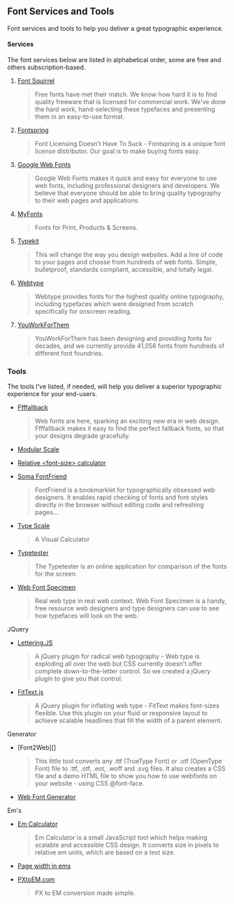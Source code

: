 ## Font Services and Tools

Font services and tools to help you deliver a great typographic experience.

#### Services

The font services below are listed in alphabetical order, some are free and others subscription-based.

1. [Font Squirrel][]

   > Free fonts have met their match. We know how hard it is to find quality freeware that is licensed for commercial work. We've done the hard work, hand-selecting these typefaces and presenting them in an easy-to-use format.

2. [Fontspring][]

   > Font Licensing Doesn’t Have To Suck - Fontspring is a unique font license distributor. Our goal is to make buying fonts easy.

3. [Google Web Fonts][]

   > Google Web Fonts makes it quick and easy for everyone to use web fonts, including professional designers and developers. We believe that everyone should be able to bring quality typography to their web pages and applications.

4. [MyFonts][]

   > Fonts for Print, Products & Screens.

5. [Typekit][]

   > This will change the way you design websites. Add a line of code to your pages and choose from hundreds of web fonts. Simple, bulletproof, standards compliant, accessible, and totally legal.

6. [Webtype][]

   > Webtype provides fonts for the highest quality online typography, including typefaces which were designed from scratch specifically for onscreen reading.

7. [YouWorkForThem][]

   > YouWorkForThem has been designing and providing fonts for decades, and we currently provide 41,056 fonts from hundreds of different font foundries.

[Font Squirrel]:    http://www.fontsquirrel.com/
[Fontspring]:       http://www.fontspring.com/
[Google Web Fonts]: http://www.google.com/webfonts#
[MyFonts]:          http://fontdeck.com/
[Typekit]:          https://typekit.com/
[Webtype]:          http://www.webtype.com/
[YouWorkForThem]:   https://www.youworkforthem.com/

### Tools

The tools I've listed, if needed, will help you deliver a superior typographic experience for your end-users.

-  [Ffffallback][]

   > Web fonts are here, sparking an exciting new era in web design. Ffffallback makes it easy to find the perfect fallback fonts, so that your designs degrade gracefully.

-  [Modular Scale][]

-  [Relative \<font-size> calculator][Calculator]

-  [Soma FontFriend][FontFriend]

   > Font­Friend is a book­marklet for typo­graph­i­cally obsessed web design­ers. It enables rapid check­ing of fonts and font styles directly in the browser with­out edit­ing code and refresh­ing pages...

-  [Type Scale][]

   > A Visual Calculator

-  [Typetester][]

   > The Typetester is an online application for comparison of the fonts for the screen.

-  [Web Font Specimen][]

   > Real web type in real web context. Web Font Specimen is a handy, free resource web designers and type designers can use to see how typefaces will look on the web.

[Ffffallback]:       http://ffffallback.com/
[Modular Scale]:     http://modularscale.com/
[Calculator]:        http://tools.the-echoplex.net/font-size/
[FontFriend]:        http://somadesign.ca/projects/fontfriend/
[Type Scale]:        http://type-scale.com/
[Typetester]:        http://www.typetester.org/
[Web Font Specimen]: http://webfontspecimen.com/

JQuery

-  [Lettering.JS][]

   > A jQuery plugin for radical web typography - Web type is exploding all over the web but CSS currently doesn't offer complete down-to-the-letter control. So we created a jQuery plugin to give you that control.

-  [FitText.js][]

   > A jQuery plugin for inflating web type - FitText makes font-sizes flexible. Use this plugin on your fluid or responsive layout to achieve scalable headlines that fill the width of a parent element.

[Lettering.JS]: http://letteringjs.com/
[FitText.js]:   http://fittextjs.com/

Generator

-  [Font2Web][]

   > This little tool converts any .ttf (TrueType Font) or .otf (OpenType Font) file to .ttf, .otf, .eot, .woff and .svg files. It also creates a CSS file and a demo HTML file to show you how to use webfonts on your website - using CSS @font-face.

-  [Web Font Generator][]

[Fot2Web]:           http://www.font2web.com/
[Web Font Generator]: https://www.web-font-generator.com/

Em's

-  [Em Calculator][]

   > Em Calculator is a small JavaScript tool which helps making scalable and accessible CSS design. It converts size in pixels to relative em units, which are based on a text size.

-  [Page width in ems][]

-  [PXtoEM.com][]

   > PX to EM conversion made simple.

[Em Calculator]:     http://riddle.pl/emcalc/
[Page width in ems]: http://www.themaninblue.com/experiment/emWidths/
[PXtoEM.com]:        http://pxtoem.com/
